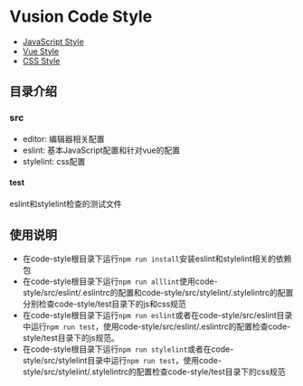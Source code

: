 # Vusion Code Style

- [JavaScript Style](src/eslint/README.md)
- [Vue Style](src/eslint/vue-README.md)
- [CSS Style](src/stylelint/README.md)

## 目录介绍
### src
- editor: 编辑器相关配置
- eslint: 基本JavaScript配置和针对vue的配置
- stylelint: css配置

#### test
eslint和stylelint检查的测试文件

## 使用说明
- 在code-style根目录下运行`npm run install`安装eslint和stylelint相关的依赖包
- 在code-style根目录下运行`npm run alllint`使用code-style/src/eslint/.eslintrc的配置和code-style/src/stylelint/.stylelintrc的配置分别检查code-style/test目录下的js和css规范
- 在code-style根目录下运行`npm run eslint`或者在code-style/src/eslint目录中运行`npm run test`，使用code-style/src/eslint/.eslintrc的配置检查code-style/test目录下的js规范。
- 在code-style根目录下运行`npm run stylelint`或者在code-style/src/stylelint目录中运行`npm run test`，使用code-style/src/stylelint/.stylelintrc的配置检查code-style/test目录下的css规范
